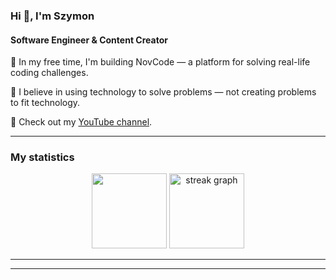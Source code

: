 <h3>Hi 👋, I'm Szymon</h3> 
<h4>Software Engineer & Content Creator</h4>


🔭 In my free time, I'm building NovCode — a platform for solving real-life coding challenges.

🌱 I believe in using technology to solve problems — not creating problems to fit technology.

🎥 Check out my <a href="https://www.youtube.com/@Nov_CodeX">YouTube channel</a>. 
<!-- <hr> -->
<!-- ![Szymon's GitHub stats](https://github-readme-stats.vercel.app/api?username=szykor18&show_icons=true&theme=gotham) -->
<hr>
<h3 align="left">My statistics</h3>
<div align="center">
  <img src="https://github-readme-stats.vercel.app/api/top-langs/?username=szykor18&layout=compact&theme=dark&hide_border=true" height="120"/>
  <img src="https://streak-stats.demolab.com?user=szykor18&locale=en&mode=daily&theme=dark&hide_border=true&date_format=j M[ Y]" height="120" alt="streak graph"  />
</div>
<hr>
<hr>
